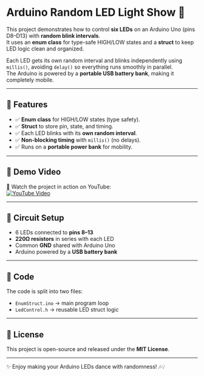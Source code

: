 # Arduino Random LED Light Show 🎇

This project demonstrates how to control **six LEDs** on an Arduino Uno (pins D8–D13) with **random blink intervals**.  
It uses an **enum class** for type-safe HIGH/LOW states and a **struct** to keep LED logic clean and organized.  

Each LED gets its own random interval and blinks independently using `millis()`, avoiding `delay()` so everything runs smoothly in parallel.  
The Arduino is powered by a **portable USB battery bank**, making it completely mobile.  

---

## 🔹 Features
- ✅ **Enum class** for HIGH/LOW states (type safety).  
- ✅ **Struct** to store pin, state, and timing.  
- ✅ Each LED blinks with its **own random interval**.  
- ✅ **Non-blocking timing** with `millis()` (no delays).  
- ✅ Runs on a **portable power bank** for mobility.  

---

## 🔹 Demo Video
🎥 Watch the project in action on YouTube:  
[![YouTube Video](https://img.shields.io/badge/YouTube-Watch%20Now-red?logo=youtube)](YOUR_YOUTUBE_LINK_HERE)

---

## 🔹 Circuit Setup
- 6 LEDs connected to **pins 8–13**  
- **220Ω resistors** in series with each LED  
- Common **GND** shared with Arduino Uno  
- Arduino powered by a **USB battery bank**  

---

## 🔹 Code
The code is split into two files:  

- `EnumStruct.ino` → main program loop  
- `LedControl.h` → reusable LED struct logic  

---

## 🔹 License
This project is open-source and released under the **MIT License**.  

---

✨ Enjoy making your Arduino LEDs dance with randomness! 🎶💡
